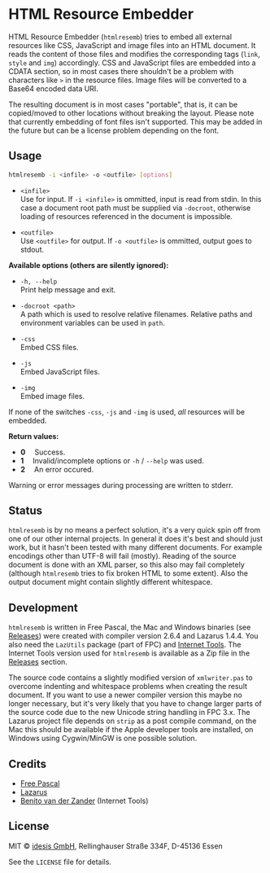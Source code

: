 # HTML Resource Embedder

HTML Resource Embedder (`htmlresemb`) tries to embed all external resources like CSS, JavaScript and 
image files into an HTML document. It reads the content of those files and modifies the corresponding 
tags (`link`, `style` and `img`) accordingly. CSS and JavaScript files are embedded into a CDATA
section, so in most cases there shouldn't be a problem with characters like `>` in the resource files.
Image files will be converted to a Base64 encoded data URI.

The resulting document is in most cases "portable", that is, it can be copied/moved to other locations 
without breaking the layout. Please note that currently embedding of font files isn't supported. This
may be added in the future but can be a license problem depending on the font.

## Usage

```bash
htmlresemb -i <infile> -o <outfile> [options]
```

- `<infile>`\
  Use <infile> for input. If `-i <infile>` is ommitted, input is read from stdin. In this case a 
  document root path must be supplied via `-docroot`, otherwise loading of resources referenced in 
  the document is impossible.

- `<outfile>`\
  Use `<outfile>` for output. If `-o <outfile>` is ommitted, output goes to stdout.

**Available options (others are silently ignored):**

- `-h, --help`\
  Print help message and exit.

- `-docroot <path>`\
  A path which is used to resolve relative filenames. Relative paths and environment variables can be 
  used in `path`.

- `-css`\
  Embed CSS files.

- `-js`\
  Embed JavaScript files.

- `-img`\
  Embed image files.


If none of the switches `-css`, `-js` and `-img` is used, *all* resources will be embedded.

**Return values:**
    
  - **0** &emsp;Success.
  - **1** &emsp;Invalid/incomplete options or `-h` / `--help` was used.
  - **2** &emsp;An error occured.

Warning or error messages during processing are written to stderr.


## Status

`htmlresemb` is by no means a perfect solution, it's a very quick spin off from one of our other 
internal projects. In general it does it's best and should just work, but it hasn't been tested with 
many different documents. For example encodings other than UTF-8 will fail (mostly). Reading of the 
source document is done with an XML parser, so this also may fail completely (although `htmlresemb` 
tries to fix broken HTML to some extent). Also the output document might contain slightly different 
whitespace.


## Development

`htmlresemb` is written in Free Pascal, the Mac and Windows binaries (see [Releases](../../releases/)) 
were created with compiler version 2.6.4 and Lazarus 1.4.4. You also need the `LazUtils` package 
(part of FPC) and [Internet Tools](https://github.com/benibela/internettools). The Internet Tools 
version used for `htmlresemb` is available as a Zip file in the [Releases](../../releases/) section.

The source code contains a slightly modified 
version of `xmlwriter.pas` to overcome indenting and whitespace problems when creating the result 
document. If you want to use a newer compiler version this maybe no longer necessary, but it's very 
likely that you have to change larger parts of the source code due to the new Unicode string 
handling in FPC 3.x. The Lazarus project file depends on `strip` as a post compile command, on the Mac
this should be available if the Apple developer tools are installed, on Windows using Cygwin/MinGW is 
one possible solution.


## Credits

- [Free Pascal](https://www.freepascal.org)
- [Lazarus](https://www.lazarus-ide.org)
- [Benito van der Zander](http://www.benibela.de) (Internet Tools)

## License

MIT © [idesis GmbH](http://www.idesis.de), Rellinghauser Straße 334F, D-45136 Essen

See the `LICENSE` file for details.
